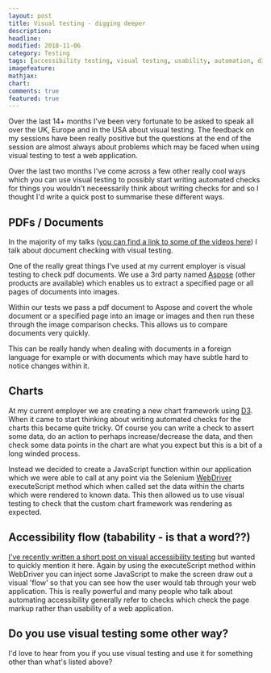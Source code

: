 ```yaml
---
layout: post
title: Visual testing - digging deeper
description: 
headline: 
modified: 2018-11-06
category: Testing
tags: [accessibility testing, visual testing, usability, automation, d3, charts, pdf, documents, web testing]
imagefeature: 
mathjax: 
chart: 
comments: true
featured: true
---
```


Over the last 14+ months I've been very fortunate to be asked to speak all over the UK, Europe and in the USA about visual testing. The feedback on my sessions have been really positive but the questions at the end of the session are almost always about problems which may be faced when using visual testing to test a web application. 

Over the last two months I've come across a few other really cool ways which you can use visual testing to possibly start writing automated checks for things you wouldn't neceessarily think about writing checks for and so I thought I'd write a quick post to summarise these different ways.

## PDFs / Documents
In the majority of my talks ([you can find a link to some of the videos here](http://vivrichards.co.uk/events/)) I talk about document checking with visual testing.

One of the really great things I've used at my current employer is visual testing to check pdf documents. We use a 3rd party named [Aspose](http://www.aspose.com) (other products are available) which enables us to extract a specified page or all pages of documents into images. 

Within our tests we pass a pdf document to Aspose and covert the whole document or a specified page into an image or images and then run these through the image comparison checks. This allows us to compare documents very quickly. 

This can be really handy when dealing with documents in a foreign language for example or with documents which may have subtle hard to notice changes within it. 

## Charts
At my current employer we are creating a new chart framework using [D3](https://d3js.org/). 
When it came to start thinking about writing automated checks for the charts this became quite tricky. Of course you can write a check to assert some data, do an action to perhaps increase/decrease the data, and then check some data points in the chart are what you expect but this is a bit of a long winded process. 

Instead we decided to create a JavaScript function within our application which we were able to call at any point via the Selenium [WebDriver](https://www.seleniumhq.org/projects/webdriver/) executeScript method which when called set the data within the charts which were rendered to known data. This then allowed us to use visual testing to check that the custom chart framework was rendering as expected.

## Accessibility flow (tabability - is that a word??)
[I've recently written a short post on visual accessibility testing](http://vivrichards.co.uk/testing/automating-page-tab-flows-using-visual-testing-and-javascript) but wanted to quickly mention it here. Again by using the executeScript method within WebDriver you can inject some JavaScript to make the screen draw out a visual 'flow' so that you can see how the user would tab through your web application. This is really powerful and many people who talk about automating accessibility generally refer to checks which check the page markup rather than usability of a web application.

## Do you use visual testing some other way?

I'd love to hear from you if you use visual testing and use it for something other than what's listed above? 
